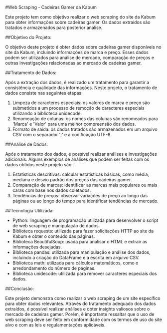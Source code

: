 #Web Scraping - Cadeiras Gamer da Kabum
<!--- --->

Este projeto tem como objetivo realizar o web scraping do site da Kabum para obter informações sobre cadeiras gamer. Os dados extraídos são tratados e armazenados para posterior análise.

##Objetivo do Projeto:
<!--- --->
O objetivo deste projeto é obter dados sobre cadeiras gamer disponíveis no site da Kabum, incluindo informações de marca e preço. Esses dados podem ser utilizados para análise de mercado, comparação de preços e outras investigações relacionadas ao mercado de cadeiras gamer.


##Tratamento de Dados:
<!--- --->
Após a extração dos dados, é realizado um tratamento para garantir a consistência e qualidade das informações. Neste projeto, o tratamento de dados consiste nas seguintes etapas:
1. Limpeza de caracteres especiais: os valores de marca e preço são submetidos a um processo de remoção de caracteres especiais utilizando a biblioteca unidecode.
2. Renomeação de colunas: os nomes das colunas são renomeados para 'Marca' e 'Valor' para uma melhor compreensão dos dados.
3. Formato de saída: os dados tratados são armazenados em um arquivo CSV com o separador ';' e a codificação UTF-8.


##Análise de Dados:
<!--- --->
Após o tratamento dos dados, é possível realizar análises e investigações adicionais. Alguns exemplos de análises que podem ser feitas com os dados obtidos neste projeto são:
1. Estatísticas descritivas: calcular estatísticas básicas, como média, mediana e desvio padrão dos preços das cadeiras gamer.
2. Comparação de marcas: identificar as marcas mais populares ou mais caras com base nos dados coletados.
3. Tendências de preços: observar variações de preço ao longo das páginas ou ao longo do tempo para identificar tendências de mercado.
<!--- --->

##Tecnologia Utilizada:
<!--- --->
- Python: linguagem de programação utilizada para desenvolver o script de web scraping e manipulação de dados.
- Biblioteca requests: utilizada para fazer solicitações HTTP ao site da Kabum e obter o conteúdo das páginas.
- Biblioteca BeautifulSoup: usada para analisar o HTML e extrair as informações desejadas.
- Biblioteca pandas: utilizada para manipulação e análise dos dados, incluindo a criação do DataFrame e a escrita em arquivo CSV.
- Biblioteca math: utilizada para cálculos matemáticos, como o arredondamento do número de páginas.
- Biblioteca unidecode: utilizada para remover caracteres especiais dos dados.

##Conclusão:
<!--- --->
Este projeto demonstra como realizar o web scraping de um site específico para obter dados relevantes. Através do tratamento adequado dos dados extraídos, é possível realizar análises e obter insights valiosos sobre o mercado de cadeiras gamer. Porém, é importante ressaltar que o uso de web scraping deve ser feito em conformidade com os termos de uso do site alvo e com as leis e regulamentações aplicáveis.


